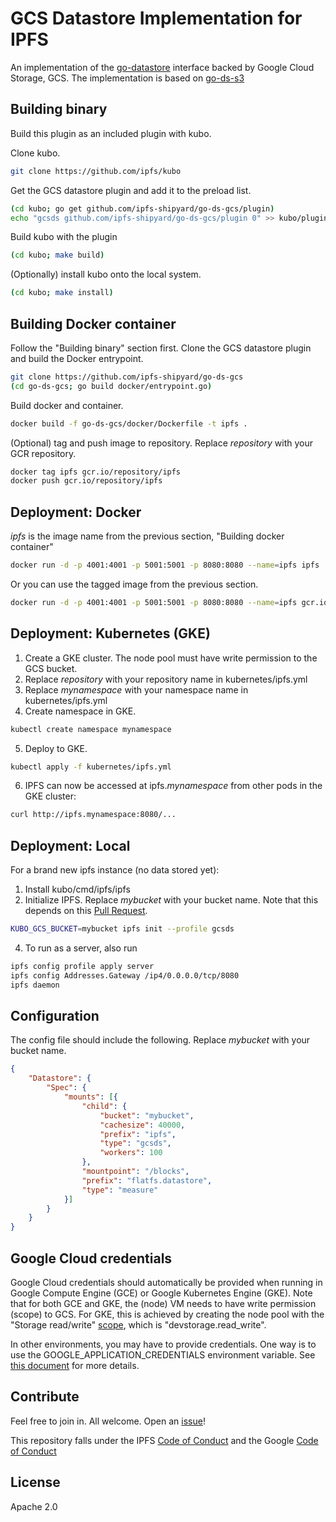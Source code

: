 # GCS Datastore Implementation for IPFS

An implementation of the [go-datastore](https://github.com/ipfs/go-datastore) interface backed by Google Cloud Storage, GCS. The implementation is based on [go-ds-s3](https://github.com/ipfs/go-ds-s3)

## Building binary
Build this plugin as an included plugin with kubo.

Clone kubo.
```bash
git clone https://github.com/ipfs/kubo
```

Get the GCS datastore plugin and add it to the preload list.
```bash
(cd kubo; go get github.com/ipfs-shipyard/go-ds-gcs/plugin)
echo "gcsds github.com/ipfs-shipyard/go-ds-gcs/plugin 0" >> kubo/plugin/loader/preload_list
```

Build kubo with the plugin
```bash
(cd kubo; make build)
```

(Optionally) install kubo onto the local system.
```bash
(cd kubo; make install)
```

## Building Docker container

Follow the "Building binary" section first. Clone the GCS datastore plugin and build the Docker entrypoint.
```bash
git clone https://github.com/ipfs-shipyard/go-ds-gcs
(cd go-ds-gcs; go build docker/entrypoint.go)
```

Build docker and container.
```bash
docker build -f go-ds-gcs/docker/Dockerfile -t ipfs .
```

(Optional) tag and push image to repository. Replace _repository_ with your GCR repository.
```bash
docker tag ipfs gcr.io/repository/ipfs
docker push gcr.io/repository/ipfs
```

## Deployment: Docker

_ipfs_ is the image name from the previous section, "Building docker container"
```bash
docker run -d -p 4001:4001 -p 5001:5001 -p 8080:8080 --name=ipfs ipfs
```

Or you can use the tagged image from the previous section.
```bash
docker run -d -p 4001:4001 -p 5001:5001 -p 8080:8080 --name=ipfs gcr.io/repository/ipfs
```

## Deployment: Kubernetes (GKE)

1. Create a GKE cluster. The node pool must have write permission to the GCS bucket.
2. Replace _repository_ with your repository name in kubernetes/ipfs.yml
3. Replace _mynamespace_ with your namespace name in kubernetes/ipfs.yml
4. Create namespace in GKE.
```bash
kubectl create namespace mynamespace
```

5. Deploy to GKE.
```bash
kubectl apply -f kubernetes/ipfs.yml
```

6. IPFS can now be accessed at ipfs._mynamespace_ from other pods in the GKE cluster:
```bash
curl http://ipfs.mynamespace:8080/...
```

## Deployment: Local

For a brand new ipfs instance (no data stored yet):

1. Install kubo/cmd/ipfs/ipfs
2. Initialize IPFS. Replace _mybucket_ with your bucket name. Note that this depends on this [Pull Request](https://github.com/ipfs/kubo/pull/9889).
```bash
KUBO_GCS_BUCKET=mybucket ipfs init --profile gcsds
```
4. To run as a server, also run
```bash
ipfs config profile apply server
ipfs config Addresses.Gateway /ip4/0.0.0.0/tcp/8080
ipfs daemon
```

## Configuration

The config file should include the following. Replace _mybucket_ with your bucket name.
```json
{
	"Datastore": {
		"Spec": {
			"mounts": [{
				"child": {
					"bucket": "mybucket",
					"cachesize": 40000,
					"prefix": "ipfs",
					"type": "gcsds",
					"workers": 100
				},
				"mountpoint": "/blocks",
				"prefix": "flatfs.datastore",
				"type": "measure"
			}]
		}
	}
}
```

## Google Cloud credentials

Google Cloud credentials should automatically be provided when running in Google Compute Engine (GCE) or Google Kubernetes Engine (GKE). Note that for both GCE and GKE, the (node) VM needs to have write permission (scope) to GCS. For GKE, this is achieved by creating the node pool  with the "Storage read/write" [scope](https://cloud.google.com/kubernetes-engine/docs/how-to/access-scopes), which is "devstorage.read_write".

In other environments, you may have to provide credentials. One way is to use the GOOGLE_APPLICATION_CREDENTIALS environment variable. See [this document](https://cloud.google.com/docs/authentication/application-default-credentials) for more details. 

## Contribute

Feel free to join in. All welcome. Open an [issue](https://github.com/bjornleffler/go-ds-gcs/issues/new/choose)!

This repository falls under the IPFS [Code of Conduct](https://github.com/ipfs/community/blob/master/code-of-conduct.md) and the Google [Code of Conduct](https://github.com/bjornleffler/go-ds-gcs/blob/master/docs/code-of-conduct.md)

## License

Apache 2.0
